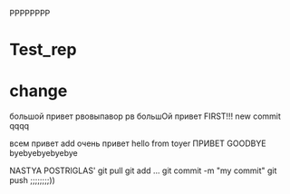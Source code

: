 РРРРРРРР
# Test_rep
# change
большой привет
рвовыпавор
рв
большOй привет
FIRST!!!
new commit
qqqq

всем привет
add
очень привет
hello from toyer
ПРИВЕТ
GOODBYE
byebyebyebyebye

NASTYA POSTRIGLAS'
git pull
git add ...
git commit -m "my commit"
git push
;;;;;;;;))

